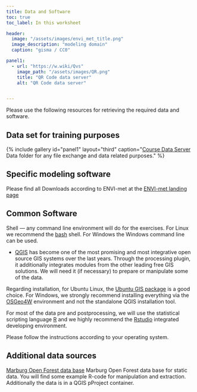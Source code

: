 ```yaml
---
title: Data and Software
toc: true
toc_label: In this worksheet

header:
  image: "/assets/images/envi_met_title.png"
  image_description: "modeling domain"
  caption: "gisma / CC0"

panel1:  
  - url: "https://w.wiki/Qvs"
    image_path: "/assets/images/QR.png"
    title: "QR Code data server"
    alt: "QR Code data server"


---
```

Please use the following resources for retrieving the required data and software.


<!--more-->


## Data set for training purposes

{% include gallery id="panel1" layout="third" caption="[Course Data Server](https://137.248.191.215:8989/sharing/SxrDkOsBp) Data folder for any file exchange and data related purposes." %} 


## Specific modeling software 

Please find all Downloads according to ENVI-met at the [ENVI-met landing page](https://envi-met.info/doku.php?id=start)


## Common Software 

Shell — any command line environment will do for the exercises. For Linux we recommend the [bash](http://en.wikipedia.org/wiki/Bash_%28Unix_shell%29) shell. For Windows the Windows command line can be used.

* [QGIS](HTTP://www.qgis.org/de/docs/user_manual/index.html#qgis-manual-index-reference) has become one of the most promising and most integrative open source GIS systems over the last years. Through the processing plugin, it additionally integrates modules from the other leading free GIS solutions. We will need it (if necessary) to prepare or manipulate some of the data.

Regarding installation, for Ubuntu Linux, the [Ubuntu GIS package](https://wiki.ubuntu.com/UbuntuGIS) is a good choice. For Windows, we strongly recommend installing everything via the [OSGeo4W](http://trac.osgeo.org/osgeo4w/) environment and not the standalone QGIS installation tool. 

For most of the data pre and postprocessing, we will use the statistical scripting language [R](https://cran.r-project.org/) and we highly recommend the  [Rstudio](https://rstudio.com/) integrated developing environment. 

Please follow the instructions according to your operating system.


## Additional data sources

[Marburg Open Forest data base](https://github.com/MarburgOpenForest/MOFGeoDB.git) Marburg Open Forest data base for static data. You will find some example R-code for manipulation and extraction. Additionally the data is in a QGIS pProject container.


